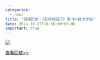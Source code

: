```yaml
---
categories:
  - news
title: "直播回放：《安同校园行》澳门科技大学站"
date: 2024-10-27T18:30:00+08:00
important: true
---
```

![](/assets/news/aosc-must-lug-poster.png)

[查看回放>> ](https://b23.tv/e0N0GAA)
